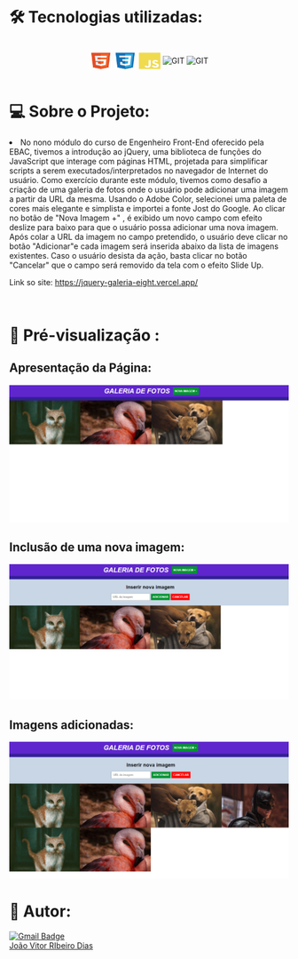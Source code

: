 # 🛠 Tecnologias utilizadas:
<br>
<div style="display: inline_block">
  <div align="center">
  <img align="center" alt="HTML" height="30" width="40" src="https://raw.githubusercontent.com/devicons/devicon/master/icons/html5/html5-original.svg">
   <img align="center" alt="CSS" height="30" width="40" src="https://raw.githubusercontent.com/devicons/devicon/master/icons/css3/css3-original.svg">
  <img align="center" alt="JS" height="30" width="40" src="https://raw.githubusercontent.com/devicons/devicon/master/icons/javascript/javascript-plain.svg">
  <img align="center" alt="GIT" height="30" width="40" src="https://cdn.jsdelivr.net/gh/devicons/devicon/icons/git/git-original.svg">
   <img align="center" alt="GIT" height="30" width="40" src="https://camo.githubusercontent.com/ea00f04e50ce727072c4f6c93d402e6a9fdd59aeb1549d31fe6e86651256007b/68747470733a2f2f63646e2e6a7364656c6976722e6e65742f67682f64657669636f6e732f64657669636f6e2f69636f6e732f6a71756572792f6a71756572792d6f726967696e616c2e737667">

</div>
<br>

# 💻  Sobre o Projeto:
<li>No nono módulo do curso de Engenheiro Front-End oferecido pela EBAC, tivemos a introdução ao jQuery, uma biblioteca de funções do JavaScript que interage com páginas HTML, projetada para simplificar scripts a serem executados/interpretados no navegador de Internet do usuário. Como exercício durante este módulo, tivemos como desafio a criação de uma galeria de fotos onde o usuário pode adicionar uma imagem a partir da URL da mesma. Usando o Adobe Color, selecionei uma paleta de cores mais elegante e simplista e importei a fonte Jost do Google. Ao clicar no botão de "Nova Imagem +" , é exibido um novo campo com efeito deslize para baixo para que o usuário possa adicionar uma nova imagem. Após colar a URL da imagem no campo pretendido, o usuário deve clicar no botão "Adicionar"e cada imagem será inserida abaixo da lista de imagens existentes. Caso o usuário desista da ação, basta clicar no botão "Cancelar" que o campo será removido da tela com o efeito Slide Up. </br>

Link so site: https://jquery-galeria-eight.vercel.app/</li>
</br>

# 🎨 Pré-visualização :
## Apresentação da Página:
<img src="midia.redame/1.png" alt="">

## Inclusão de uma nova imagem:
<img src="midia.redame/2.png" alt="">

## Imagens adicionadas:
<img src="midia.redame/3.png" alt="">


# 🦸 Autor:
[![Gmail Badge](https://img.shields.io/badge/-joaovitordias.2b@gmail.com-c14438?style=flat-square&logo=Gmail&logoColor=white&link=mailto:joaovitordias.2b@gmail.com)](mailto:joaovitordias.2b@gmail.com)
<br/>
<a href="https://www.linkedin.com/in/jo%C3%A3o-vitor-ribeiro-dias-339a56258/" target="_blank">João Vitor RIbeiro Dias</a>
